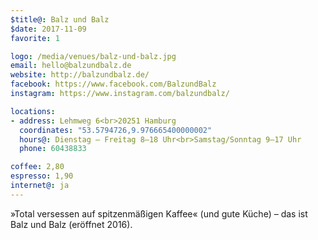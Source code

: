 ```yaml
---
$title@: Balz und Balz
$date: 2017-11-09
favorite: 1

logo: /media/venues/balz-und-balz.jpg
email: hello@balzundbalz.de
website: http://balzundbalz.de/
facebook: https://www.facebook.com/BalzundBalz
instagram: https://www.instagram.com/balzundbalz/

locations:
- address: Lehmweg 6<br>20251 Hamburg
  coordinates: "53.5794726,9.976665400000002"
  hours@: Dienstag – Freitag 8–18 Uhr<br>Samstag/Sonntag 9–17 Uhr
  phone: 60438833

coffee: 2,80
espresso: 1,90
internet@: ja
---
```


»Total versessen auf spitzenmäßigen Kaffee« (und gute Küche) – das ist Balz und Balz (eröffnet 2016).